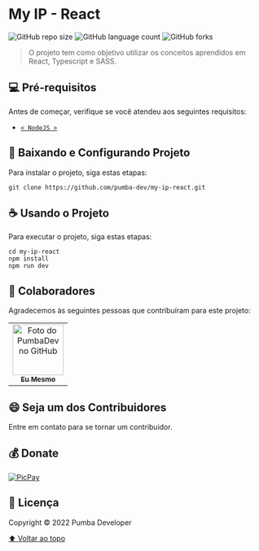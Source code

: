 # My IP - React

![GitHub repo size](https://img.shields.io/github/repo-size/pumba-dev/my-ip-react?style=for-the-badge)
![GitHub language count](https://img.shields.io/github/languages/count/pumba-dev/my-ip-react?style=for-the-badge)
![GitHub forks](https://img.shields.io/github/forks/pumba-dev/my-ip-react?style=for-the-badge)

<!-- <img src="frame-process-example.png" alt="exemplo de execução do algoritmo sobre um frame"> -->

> O projeto tem como objetivo utilizar os conceitos aprendidos em React, Typescript e SASS.

## 💻 Pré-requisitos

Antes de começar, verifique se você atendeu aos seguintes requisitos:

- [`< NodeJS >`](https://nodejs.org/en/)

## 🚀 Baixando e Configurando Projeto

Para instalar o projeto, siga estas etapas:

```
git clone https://github.com/pumba-dev/my-ip-react.git
```

## ☕ Usando o Projeto

Para executar o projeto, siga estas etapas:

```
cd my-ip-react
npm install
npm run dev
```

## 🤝 Colaboradores

Agradecemos às seguintes pessoas que contribuíram para este projeto:

<table>
  <tr>
    <td align="center">
      <a href="https://github.com/pumba-dev">
        <img src="https://static.wikia.nocookie.net/disneypt/images/c/cf/It_means_no_worries.png/revision/latest?cb=20200128144126&path-prefix=pt" width="100px;" alt="Foto do PumbaDev no GitHub"/><br>
        <sub>
          <b>Eu Mesmo</b>
        </sub>
      </a>
    </td>
  </tr>
</table>

## 😄 Seja um dos Contribuidores<br>

Entre em contato para se tornar um contribuidor.

## 💰 Donate

[![PicPay](https://img.shields.io/badge/PicPay-%40PumbaDev%20-brightgreen)](https://picpay.me/pumbadev)

## 📝 Licença

Copyright © 2022 Pumba Developer

[⬆ Voltar ao topo](#my-ip-react)<br>
